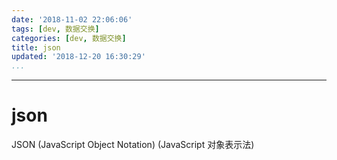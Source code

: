 ```yaml
---
date: '2018-11-02 22:06:06'
tags: [dev, 数据交换]
categories: [dev, 数据交换]
title: json
updated: '2018-12-20 16:30:29'
...
```

---
# json

JSON (JavaScript Object Notation) (JavaScript 对象表示法)

